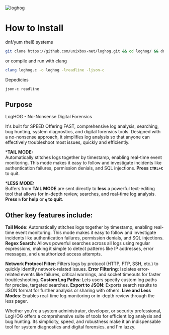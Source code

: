 ![loghog](https://github.com/unixbox-net/loghog/assets/104218206/351322c5-0962-427c-bb4c-2eb3ac3244c1)

# How to Install
  dnf/yum rhel8 systems
  ```bash
  git clone https://github.com/unixbox-net/loghog.git && cd loghog/ && dnf install -y json-c readline loghog-1.0.0-1.el8.x86_64.rpm
  ```
  or compile and run with clang
  ```bash
  clang loghog.c -o loghog -lreadline -ljson-c
  ```
  Depedicies
  ```bash
  json-c readline
  ```

## Purpose
LogHOG - No-Nonsense Digital Forensics

It's built for SPEED Offering FAST, comprehensive log analysis, searching, bug hunting, system diagnostics, and digital forensics tools. Designed with a no-nonsense approach, it simplifies log analysis so that anyone can effectively troubleshoot most issues, quickly and efficiently.

***TAIL MODE:**  
Automatically stitches logs together by timestamp, enabling real-time event monitoring. This mode makes it easy to follow and investigate incidents like authentication failures, permission denials, and SQL injections. **Press `CTRL+C`** to quit.

***LESS MODE:**  
Buffers from **TAIL MODE** are sent directly to **less** a powerful text-editing tool that allows for in-depth review, searches, and real-time log analysis.  
**Press `h` for help** or **`q` to quit**.

## Other key features include:

  **Tail Mode**: Automatically stitches logs together by timestamp, enabling real-time event monitoring. This mode makes it easy to follow and investigate incidents like authentication failures, permission denials, and SQL injections.
  **Regex Search**: Allows powerful searches across all logs using regular expressions, making it simple to detect patterns like IP addresses, error messages, and unauthorized access attempts.

**Network Protocol Filter**: Filters logs by protocol (HTTP, FTP, SSH, etc.) to quickly identify network-related issues.
**Error Filtering**: Isolates error-related events like failures, critical warnings, and socket timeouts for faster troubleshooting.
**Custom Log Paths**: Lets users specify custom log paths for precise, targeted searches.
**Export to JSON**: Exports search results to JSON format for further analysis or sharing with others.
**Live and Less Modes**: Enables real-time log monitoring or in-depth review through the less pager.

Whether you're a system administrator, developer, or security professional, LogHOG offers a comprehensive suite of tools for efficient log analysis and bug hunting. Its simplicity, speed, and robustness make it an indispensable tool for system diagnostics and digital forensics.  and I'm lazzy.
